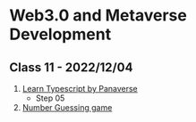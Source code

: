# Web3.0 and Metaverse Development

## Class 11 - 2022/12/04

1. [Learn Typescript by Panaverse](https://github.com/panaverse/learn-typescript)
   - Step 05
2. [Number Guessing game](https://github.com/hassan-ak/wmd-ts-calculator)
